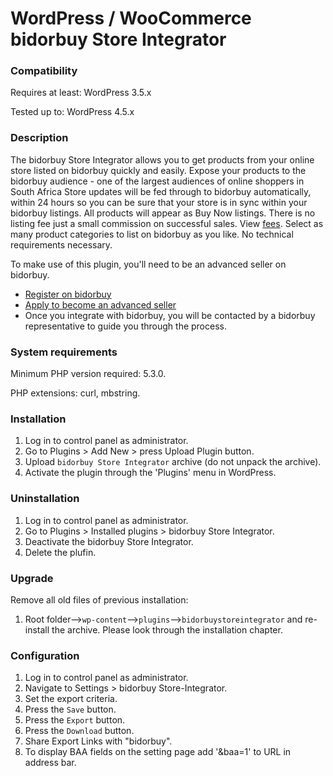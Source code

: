 # WordPress / WooCommerce bidorbuy Store Integrator

### Compatibility
Requires at least: WordPress 3.5.x

Tested up to:  WordPress 4.5.x

### Description
The bidorbuy Store Integrator allows you to get products from your online store listed on bidorbuy quickly and easily.
Expose your products to the bidorbuy audience - one of the largest audiences of online shoppers in South Africa Store updates will be fed through to bidorbuy automatically, within 24 hours so you can be sure that your store is in sync within your bidorbuy listings. All products will appear as Buy Now listings. There is no listing fee just a small commission on successful sales. View [fees](https://support.bidorbuy.co.za/index.php?/Knowledgebase/Article/View/22/0/fee-rate-card---what-we-charge). Select as many product categories to list on bidorbuy as you like. No technical requirements necessary.

To make use of this plugin, you'll need to be an advanced seller on bidorbuy.
 * [Register on bidorbuy](https://www.bidorbuy.co.za/jsp/registration/UserRegistration.jsp?action=Modify)
 * [Apply to become an advanced seller](https://www.bidorbuy.co.za/jsp/seller/registration/UserSellersRequest.jsp)
 * Once you integrate with bidorbuy, you will be contacted by a bidorbuy representative to guide you through the process.

### System requirements

Minimum PHP version required: 5.3.0.

PHP extensions: curl, mbstring.

### Installation

1. Log in to control panel as administrator.
2. Go to Plugins > Add New > press Upload Plugin button.
3. Upload `bidorbuy Store Integrator` archive (do not unpack the archive).
4. Activate the plugin through the 'Plugins' menu in WordPress.

### Uninstallation

1. Log in to control panel as administrator.
2. Go to Plugins > Installed plugins > bidorbuy Store Integrator.
3. Deactivate the bidorbuy Store Integrator.
4. Delete the plufin.

### Upgrade

Remove all old files of previous installation:

1. Root folder-->`wp-content`-->`plugins`-->`bidorbuystoreintegrator` and re-install the archive. Please look through the installation chapter.

### Configuration

1. Log in to control panel as administrator.
2. Navigate to Settings > bidorbuy Store-Integrator.
3. Set the export criteria.
4. Press the `Save` button.
5. Press the `Export` button.
6. Press the `Download` button.
7. Share Export Links with "bidorbuy".
8. To display BAA fields on the setting page add '&baa=1' to URL in address bar.
